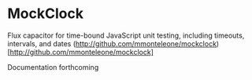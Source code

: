 MockClock
=========
Flux capacitor for time-bound JavaScript unit testing, including timeouts, intervals, and dates
(http://github.com/mmonteleone/mockclock)[http://github.com/mmonteleone/mockclock]

Documentation forthcoming

